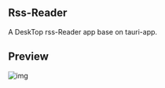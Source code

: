 ## Rss-Reader

A DeskTop rss-Reader app base on tauri-app.

## Preview

![img](https://img-blog.csdnimg.cn/e9a1f3cdd2d74fa4a10951fe9517e9aa.png)
